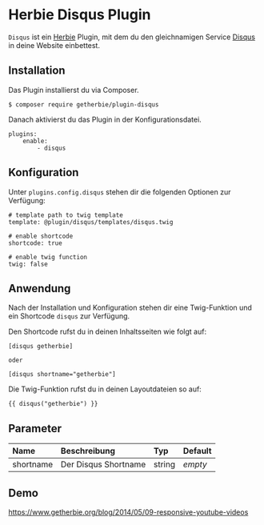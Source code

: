 # Herbie Disqus Plugin

`Disqus` ist ein [Herbie](http://github.com/getherbie/herbie) Plugin, mit dem du den gleichnamigen Service 
[Disqus](http://www.disqus.com) in deine Website einbettest.


## Installation

Das Plugin installierst du via Composer.

	$ composer require getherbie/plugin-disqus

Danach aktivierst du das Plugin in der Konfigurationsdatei.

    plugins:
        enable:
            - disqus


## Konfiguration

Unter `plugins.config.disqus` stehen dir die folgenden Optionen zur Verfügung:

    # template path to twig template
    template: @plugin/disqus/templates/disqus.twig

    # enable shortcode
    shortcode: true

    # enable twig function    
    twig: false


## Anwendung

Nach der Installation und Konfiguration stehen dir eine Twig-Funktion und ein Shortcode `disqus` zur Verfügung.

Den Shortcode rufst du in deinen Inhaltsseiten wie folgt auf:

    [disqus getherbie]
    
    oder
    
    [disqus shortname="getherbie"]
    
    
Die Twig-Funktion rufst du in deinen Layoutdateien so auf:

    {{ disqus("getherbie") }}


## Parameter

Name        | Beschreibung                          | Typ       | Default
:---------- | :------------------------------------ | :-------- | :------
shortname   | Der Disqus Shortname                  | string    |  *empty*


## Demo

<https://www.getherbie.org/blog/2014/05/09-responsive-youtube-videos>
